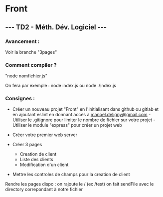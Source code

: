 # Front
## --- TD2 - Méth. Dév. Logiciel ---

### Avancement :

Voir la branche "3pages"

### Comment compiler ?

"node nomfichier.js"

On fera par exemple : node index.js ou node .\index.js

### Consignes :

- Créer un nouveau projet "Front" en l'initialisant dans github ou gitlab et en ajoutant  eslint en donnant accès à manoel.deligny@gmail.com - Utiliser le .gitignore pour limiter le nombre de fichier sur votre projet  - Utiliser le module "express" pour créer un projet web

- Créer votre premier web server

- Créer 3 pages
    - Creation de client
    - Liste des clients
    - Modification d'un client
- Mettre les controles de champs pour la creation de client

Rendre les pages dispo : on rajoute le / (ex /test)
on fait sendFile avec le directory correpondant à notre fichier


